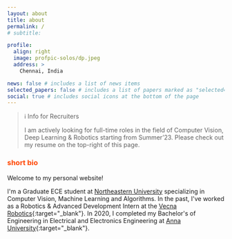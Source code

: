 ```yaml
---
layout: about
title: about
permalink: /
# subtitle:

profile:
  align: right
  image: profpic-solos/dp.jpeg
  address: >
    Chennai, India

news: false # includes a list of news items
selected_papers: false # includes a list of papers marked as "selected={true}"
social: true # includes social icons at the bottom of the page
---
```


> :information_source: Info for Recruiters
>
> I am actively looking for full-time roles in the field of Computer Vision, Deep Learning & Robotics starting from Summer’23. Please check out my resume on the top-right of this page.

### <span style="color:#ff4703">short bio</span>

Welcome to my personal website!

I'm a Graduate ECE student at [Northeastern University](https://www.northeastern.edu/) specializing in Computer Vision, Machine Learning and Algorithms. In the past, I've worked as a Robotics & Advanced Development Intern at the [Vecna Robotics](https://www.vecnarobotics.com/){:target="\_blank"}. In 2020, I completed my Bachelor's of Engineering in Electrical and Electronics Engineering at [Anna University](https://www.annauniv.edu/){:target="\_blank"}.

<!-- ### <span style="color:#ff4703">research interests</span> -->

<!-- Write your biography here. Tell the world about yourself. Link to your favorite [subreddit](http://reddit.com). You can put a picture in, too. The code is already in, just name your picture `prof_pic.jpg` and put it in the `img/` folder.

Put your address / P.O. box / other info right below your picture. You can also disable any these elements by editing `profile` property of the YAML header of your `_pages/about.md`. Edit `_bibliography/papers.bib` and Jekyll will render your [publications page](/al-folio/publications/) automatically.

Link to your social media connections, too. This theme is set up to use [Font Awesome icons](http://fortawesome.github.io/Font-Awesome/) and [Academicons](https://jpswalsh.github.io/academicons/), like the ones below. Add your Facebook, Twitter, LinkedIn, Google Scholar, or just disable all of them. -->
